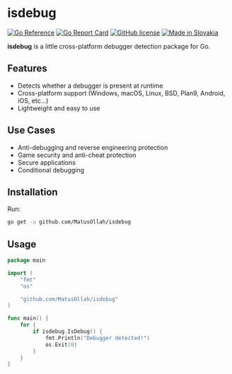 # isdebug

[![Go Reference](https://pkg.go.dev/badge/github.com/MatusOllah/isdebug.svg)](https://pkg.go.dev/github.com/MatusOllah/isdebug) [![Go Report Card](https://goreportcard.com/badge/github.com/MatusOllah/isdebug)](https://goreportcard.com/report/github.com/MatusOllah/isdebug) [![GitHub license](https://img.shields.io/github/license/MatusOllah/isdebug)](https://github.com/MatusOllah/isdebug/blob/main/LICENSE) [![Made in Slovakia](https://raw.githubusercontent.com/pedromxavier/flag-badges/refs/heads/main/badges/SK.svg)](https://www.youtube.com/watch?v=UqXJ0ktrmh0)

**isdebug** is a little cross-platform debugger detection package for Go.

## Features

* Detects whether a debugger is present at runtime
* Cross-platform support (Windows, macOS, Linux, BSD, Plan9, Android, iOS, etc...)
* Lightweight and easy to use

## Use Cases

* Anti-debugging and reverse engineering protection
* Game security and anti-cheat protection
* Secure applications
* Conditional debugging

## Installation

Run:

```sh
go get -u github.com/MatusOllah/isdebug
```

## Usage

```go
package main

import (
    "fmt"
    "os"

    "github.com/MatusOllah/isdebug"
)

func main() {
    for {
        if isdebug.IsDebug() {
            fmt.Println("Debugger detected!")
            os.Exit(0)
        }
    }
}
```
